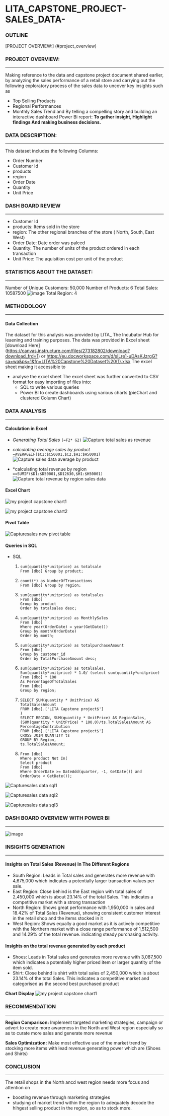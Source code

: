 # LITA_CAPSTONE_PROJECT-SALES_DATA-

### OUTLINE
[PROJECT OVERVIEW:] (#project_overview)


### PROJECT OVERVIEW:
---
Making reference to the data and capstone project document shared earlier, by analyzing the sales performance of a retail store and carrying out the following exploratory process of the sales data to uncover key insights such as
- Top Selling Products
- Regional Performances
- Monthly Sales Trend and
By telling a compelling story and building an interactive dashboard Power Bi report: **To gather insight, Highlight findings And making business decisions.**

### DATA DESCRIPTION:
---
This dataset includes the following Columns:
- Order Number
- Customer Id
- products
- region
- Order Date
- Quantity
- Unit Price
  
### DASH BOARD REVIEW
---
- Customer Id
- products: Items sold in the store
- region: The other regional branches of the store ( North, South, East West) 
- Order Date: Date order was palced
- Quantity: The number of units of the product ordered in each transaction
- Unit Price: The aquisition cost per unit of the product

### STATISTICS ABOUT THE DATASET:
---
Number of Unique Customers: 50,000
Number of Products: 6
Total Sales: 10587500 ![image](https://github.com/user-attachments/assets/e260abe1-8773-4574-ac85-2f3f97b30e34)
Total Region: 4 

### METHODOLOGY
---

#### Data Collection
The dataset for this analysis was provided by LITA_ The Incubator Hub for leaening and training purposes. The data was provided in Excel sheet [download Here] (https://canvas.instructure.com/files/273182802/download?download_frd=1) or https://eu.docworkspace.com/d/sILre1-uDAsKJzrgG?sa=wa&ps=1&fn=LITA%20Capstone%20Dataset%20(1).xlsx
 The excel sheet making it accessible to 
- analyse the excel sheet
  The excel sheet was further converted to CSV format for easy importing of files into:
  - SQL to write various queries
  - Power BI to create dashboards using various charts (pieChart and clustered Column Chart)

### DATA ANALYSIS
---

#### Calculation in Excel 
- *Generating Total Sales* ```(=F2* G2)``` ![Capture total sales as revenue](https://github.com/user-attachments/assets/a230d6b0-fd45-426d-8c78-e1da9e9b53cf)

- *calculating average sales by product* 
``` =AVERAGEIF($C1:$C50001,$C2,$H1:$H50001)```
 ![Capture sales data average by product](https://github.com/user-attachments/assets/288b1f45-dfc4-46a9-8b70-92f3db897fe9)

- *calculating total revenue by region
``` ==SUMIF($D1:$D50001,$D12630,$H1:$H50001)```
![Capture total revenue by region sales data](https://github.com/user-attachments/assets/13c7134e-d9b1-48e9-8ad2-7642f83a542a)

#### Excel Chart
![my project capstone chart1](https://github.com/user-attachments/assets/d7ed65cf-2221-41e6-b382-8697adcf8f9b)

![my project capstone chart2](https://github.com/user-attachments/assets/f7a767c5-d757-41aa-93b8-33025e62cd93)

    
#### Pivot Table 
 
  ![Capturesales new pivot table](https://github.com/user-attachments/assets/ee087769-ac31-4711-ba6f-a1d4c37f4457)

#### Queries in SQL
- SQL
  1. ```Select product,
     sum(quantity*unitprice) as totalsale
     From [dbo] Group by product;
  2. ```Select region,
     count(*) as NumberOfTransactions
     From [dbo] Group by region;
  3. ```select top 1 product,
     sum(quantity*unitprice) as totalsales
     From [dbo]
     Group by product
     Order by totalsales desc;
  4. ```Select month(OrderDate) as month,
     sum(quantity*unitprice) as MonthlySales
     From [dbo]
     Where year(OrderDate) = year(GetDate())
     Group by month(OrderDate)
     Order by month;
  5. ```Select top 5 customer_id,
     sum(quantity*unitprice) as totalpurchaseAmount
     From [dbo]
     Group by customer_id
     Order by TotalPurchaseAmount desc;
  6. ```Select region,
     sum(quantity*unitprice) as totalsales,
     Sum(quantity*unitprice) * 1.0/ (select sum(quantity*unitprice)
     From [dbo] * 100
     As PercentageOfTotalSales
     From [dbo]
     Group by region;
  7. ```WITH QUANTITY AS (
     SELECT SUM(quantity * UnitPrice) AS 
     TotalSalesAmount
     FROM [dbo].['LITA Capstone project$']
     )
     SELECT REGION, SUM(quantity * UnitPrice) AS RegionSales,
     (SUM(quantity * UnitPrice) * 100.0)/ts.TotalSalesAmount AS PercentageContribution
     FROM [dbo].['LITA Capstone project$']
     CROSS JOIN QUANTITY ts
     GROUP BY Region,
     ts.TotalSalesAmount;
  8. ```Select distinct product
     From [dbo]
     Where product Not In(
     Select product
     From [dbo]
     Where OrderDate >= DateAdd(quarter, -1, GetDate()) and OrderDate < GetDate());
![Capturesales data sql1](https://github.com/user-attachments/assets/dd6ae0c6-94f4-435a-a29f-529866bac3e8)

![Capturesales data sql2](https://github.com/user-attachments/assets/d3efed3a-8a25-4cdd-95e8-f279e970a7dd)

![Capturesales data sql3](https://github.com/user-attachments/assets/c9dbfe7d-d8ed-4c51-bddc-4437b613f40a)



### DASH BOARD OVERVIEW WITH POWER BI
---
![image](https://github.com/user-attachments/assets/83b20752-08f5-48a7-a528-7f576f047632)

### INSIGHTS GENERATION
- - -

#### Insights on Total Sales (Revenue) In The Different Regions
- South Region: Leads in Total sales and generates more revenue with 4,675,000  which indicates a potentially larger transaction values per sale.
- East Region: Close behind is the East region with total sales of 2,450,000  which is about 23.14% of the total Sales. This indicates a competitive market with a strong transaction 
- North Region: Shows great performance with 1,950,000 in sales and 18.42% of Total Sales (Revenue), showing consistent customer interest in the retail shop and the items stocked in it 
- West Region: Shows equally a good market as it is actively competitive with the Northern market with a close range performance of 1,512,500 and 14.29% of the total revenue. indicating steady purchasing activity.

#### Insights on the total revenue generated by each product
- Shoes: Leads in Total sales and generates more revenue with 3,087,500  which indicates a potentially higher priced item or larger quantity of the item sold.
- Shirt: Close behind is shirt  with total sales of 2,450,000  which is about 23.14% of the total Sales. This indicates a competitive market and categorised as the second best  purchased product

**Chart Display**
![my project capstone chart1](https://github.com/user-attachments/assets/d7ed65cf-2221-41e6-b382-8697adcf8f9b)

### RECOMMENDATION
---
**Region Comparison:** Implement targeted marketing strategies, campaign or advert to create more awareness in the North and West region especially so as to curate more sales and generate more revenue

**Sales Optimization:** Make most effective use of the market trend by stocking more items with lead revenue generating power which are (Shoes and Shirts)

### CONCLUSION
---
The retail shops in the North ancd west region needs more focus and attention on 
- boosting revenue through marketing strategies
- studying of market trend within the region to adequately decode the hihgest selling product in the region, so as to stock more. 

